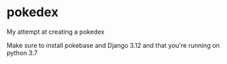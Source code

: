 # pokedex
My attempt at creating a pokedex

Make sure to install pokebase and Django 3.12 and that you're running on python 3.7